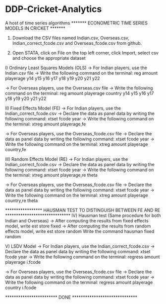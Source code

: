 # DDP-Cricket-Analytics
A host of time series algorithms
*******  ECONOMETRIC TIME SERIES MODELS IN CRICKET  *******

1) Download the CSV files named Indian.csv, Overseas.csv, Indian_correct_fcode.csv
and Overseas_fcode.csv from github.

2) Open STATA, click on File on the top left corner, click Import, select csv and 
choose the appropriate dataset

I) Ordinary Least Squares Models (OLS)
-> For Indian players, use the Indian.csv file
-> Write the following command on the terminal:
reg amount playerage y14 y15 y16 y17 y18 y19 y20 y21 y22

-> For Overseas players, use the Overseas.csv file
-> Write the following command on the terminal:
reg amount playerage country y14 y15 y16 y17 y18 y19 y20 y21 y22




II) Fixed Effects Model (FE)
-> For Indian players, use the Indian_correct_fcode.csv
-> Declare the data as panel data by writing the following command:
xtset fcode year
-> Write the following command on the terminal:
xtreg amount playerage,fe

-> For Overseas players, use the Overseas_fcode.csv file
-> Declare the data as panel data by writing the following command:
xtset fcode year
-> Write the following command on the terminal:
xtreg amount playerage country,fe




III) Random Effects Model (RE)
-> For Indian players, use the Indian_correct_fcode.csv
-> Declare the data as panel data by writing the following command:
xtset fcode year
-> Write the following command on the terminal:
xtreg amount playerage,re theta

-> For Overseas players, use the Overseas_fcode.csv file
-> Declare the data as panel data by writing the following command:
xtset fcode year
-> Write the following command on the terminal:
xtreg amount playerage country,re theta



***************** HAUSMAN TEST TO DISTINGUISH BETWEEN FE AND RE ******************************
IV) Hausman test (Same procedure for both Indian and Overseas)
-> After computing the results from fixed effects model, write est store fixed
-> After computing the results from random effects model, write est store random
Write the command
hausman fixed random




V) LSDV Model
-> For Indian players, use the Indian_correct_fcode.csv
-> Declare the data as panel data by writing the following command:
xtset fcode year
-> Write the following command on the terminal:
regress amount playerage i.fcode

-> For Overseas players, use the Overseas_fcode.csv file
-> Declare the data as panel data by writing the following command:
xtset fcode year
-> Write the following command on the terminal:
regress amount playerage country i.fcode


************************  DONE    ******************************
